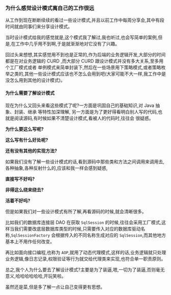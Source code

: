 ### 为什么感觉设计模式离自己的工作很远

从工作到现在断断续续的看过一些设计模式,并且以前工作中每周分享会,其中有段时间就由同事们来分享设计模式。

当时设计模式给我的感觉就是,这个模式我了解过,我也听过,也会写简单的案例,但是,在工作中几乎用不到啊,于是就渐渐地对它没有了兴趣。

回过头来想想,其实感觉用不到也是正常的,作为后端的业务逻辑开发,大部分的时间都是在对业务逻辑的 CURD ,而大部分 CURD 跟设计模式并没有多大关系,至多用个工厂模式或者
单例模式来简单封装下,然后在一些场景用下策略模式,或者策略枚举之类的,其他一些设计模式应该也不怎么会用到吧(大家可能不大一样,我工作中是没怎么用到其他的设计模式)。

#### 为什么需要了解设计模式

现在为什么又回头来看这些模式了呢?一方面是巩固自己的基础知识,对 Java 抽象、封装、继承 等特性加深理解,
另一方面是为了更好得看明白别人写的代码,也就是阅读源码,有时候如果不清楚设计模式,看被人的代码时,往往会
很疑惑。

**为什么要这么写呢?**

**这么写有什么好处呢?**

**还有没有其他的实现方法?**

如果我们没有了解一些设计模式的话,看到源码中那些类和方法之间调用来调用去,各种抽象,各种反射什么的,应该和我一样会感到疑惑,

**直接写不好吗?**

**非得这么绕来绕去?**

**活着不好吗?**

但是如果我们对一些设计模式有所了解,再看源码的时候,就会清晰很多。

比如我们的数据库连接层 DAO 在获取 `SqlSession` 的时候,往往会采用工厂模式,这样当我们需要改底层数据库类型的时候,只需要传入对应的数据库驱动名称,`SqlSessionFactory` 会根据传入的不同名称生成对应的 `SqlSession`,而其他地方基本上不用作任何改变。

再比如面向接口编程,也称为 `AOP`,就用了动态代理模式,这样的话,业务逻辑就只处理业务逻辑,像日志记录,权限验证等行为就交给代理类来实现,也符合单一职责原则。

总之,我个人为什么要去了解设计模式?主要是为了装逼,嗯,一切为了装逼,否则毫无意义,哈哈哈哈哈哈,开玩笑啦。

虽然还是菜,但是多了解一点让自己变得更有思想。